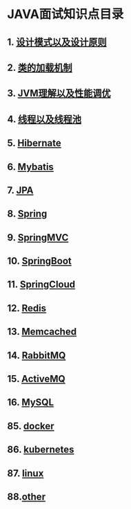 # JAVA面试知识点目录

## 1. [设计模式以及设计原则](./设计模式.md)

## 2. [类的加载机制](./类的加载机制.md)

## 3. [JVM理解以及性能调优](./JVM.md)

## 4. [线程以及线程池](./线程及线程池.md)


## 5. [Hibernate](./hibernate.md)

## 6. [Mybatis](./mybatis.md)

## 7. [JPA](./JPA.md)


## 8. [Spring](./Spring.md)

## 9. [SpringMVC](./SpringMVC.md)

## 10. [SpringBoot](./SpringBoot.md)

## 11. [SpringCloud](./SpringCloud.md)


## 12. [Redis](./Redis.md)

## 13. [Memcached](./Memcached.md)


## 14. [RabbitMQ](./RabbitMQ.md)

## 15. [ActiveMQ](./ActiveMQ.md)

## 16. [MySQL](./MySQL.md)


## 85. [docker](./docker.md)

## 86. [kubernetes](./kubernetes.md)


## 87. [linux](./linux.md)


## 88.[other](./other.md)


    
        










